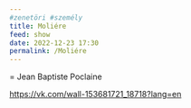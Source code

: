 ```yaml
---
#zenetöri #személy
title: Moliére
feed: show
date: 2022-12-23 17:30
permalink: /Moliére
---
```

= Jean Baptiste Poclaine

https://vk.com/wall-153681721_18718?lang=en